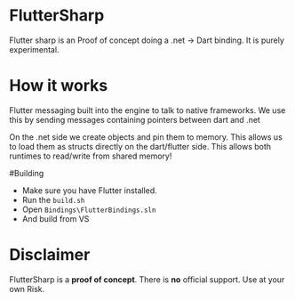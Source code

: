 # FlutterSharp
 
Flutter sharp is an Proof of concept doing a .net -> Dart binding. It is purely experimental.


# How it works
Flutter messaging built into the engine to talk to native frameworks.  We use this by sending messages containing pointers between dart and .net

On the .net side we create objects and pin them to memory. This allows us to load them as structs directly on the dart/flutter side. This allows both runtimes to read/write from shared memory!

#Building

* Make sure you have Flutter installed.
* Run the `build.sh`
* Open  `Bindings\FlutterBindings.sln`
* And build from VS

# Disclaimer

FlutterSharp is a **proof of concept**. There is **no** official support. Use at your own Risk.
